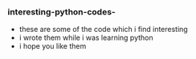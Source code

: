### interesting-python-codes-
* these are some of the code which i find interesting 
* i wrote them while i was learning python 
* i hope you like them 
